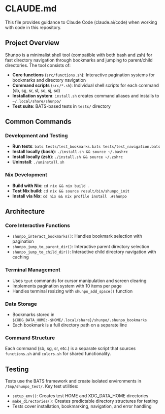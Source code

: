 # CLAUDE.md

This file provides guidance to Claude Code (claude.ai/code) when working with code in this repository.

## Project Overview

Shunpo is a minimalist shell tool (compatible with both bash and zsh) for fast directory navigation through bookmarks and jumping to parent/child directories. The tool consists of:

- **Core functions** (`src/functions.sh`): Interactive pagination systems for bookmarks and directory navigation
- **Command scripts** (`src/*.sh`): Individual shell scripts for each command (sb, sg, sr, sl, sc, sj, sd)
- **Installation system**: `install.sh` creates command aliases and installs to `~/.local/share/shunpo/`
- **Test suite**: BATS-based tests in `tests/` directory

## Common Commands

### Development and Testing
- **Run tests**: `bats tests/test_bookmarks.bats tests/test_navigation.bats`
- **Install locally (bash)**: `./install.sh && source ~/.bashrc`
- **Install locally (zsh)**: `./install.sh && source ~/.zshrc`
- **Uninstall**: `./uninstall.sh`

### Nix Development
- **Build with Nix**: `cd nix && nix build .`
- **Test Nix build**: `cd nix && source result/bin/shunpo_init`
- **Install via Nix**: `cd nix && nix profile install .#shunpo`

## Architecture

### Core Interactive Functions
- `shunpo_interact_bookmarks()`: Handles bookmark selection with pagination
- `shunpo_jump_to_parent_dir()`: Interactive parent directory selection
- `shunpo_jump_to_child_dir()`: Interactive child directory navigation with caching

### Terminal Management
- Uses `tput` commands for cursor manipulation and screen clearing
- Implements pagination system with 10 items per page
- Handles terminal resizing with `shunpo_add_space()` function

### Data Storage
- Bookmarks stored in `${XDG_DATA_HOME:-$HOME/.local/share}/shunpo/.shunpo_bookmarks`
- Each bookmark is a full directory path on a separate line

### Command Structure
Each command (sb, sg, sr, etc.) is a separate script that sources `functions.sh` and `colors.sh` for shared functionality.

## Testing

Tests use the BATS framework and create isolated environments in `/tmp/shunpo_test/`. Key test utilities:
- `setup_env()`: Creates test HOME and XDG_DATA_HOME directories
- `make_directories()`: Creates predictable directory structures for testing
- Tests cover installation, bookmarking, navigation, and error handling